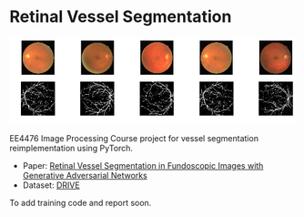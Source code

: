 # Retinal Vessel Segmentation

![result](assets/result.png)

EE4476 Image Processing Course project for vessel segmentation reimplementation using PyTorch.

* Paper: [Retinal Vessel Segmentation in Fundoscopic Images with Generative Adversarial Networks](https://arxiv.org/abs/1706.09318)
* Dataset: [DRIVE](http://www.isi.uu.nl/Research/Databases/DRIVE/)


To add training code and report soon.

